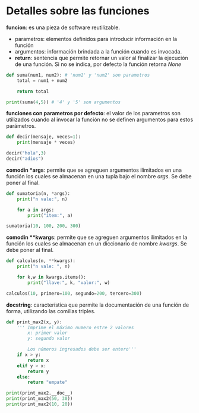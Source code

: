 # Detalles sobre las funciones

**funcion**: es una pieza de software reutilizable.
- parametros: elementos definidos para introducir información en la función
- argumentos: información brindada a la función cuando es invocada.
- **return**: sentencia que permite retornar un valor al finalizar la ejecución de una función. Si no se indica, por defecto la función retorna *None*

```python
def suma(num1, num2): # 'num1' y 'num2' son parametros
    total = num1 + num2

    return total

print(suma(4,5)) # '4' y '5' son argumentos
```

**funciones con parametros por defecto**: el valor de los parametros son utilizados cuando al invocar la función no se definen argumentos para estos parámetros.

```python
def decir(mensaje, veces=1):
    print(mensaje * veces)

decir("hola",3)
decir("adios")
```

**comodin \*args**: permite que se agreguen argumentos ilimitados en una función los cuales se almacenan en una tupla bajo el nombre *args*. Se debe poner al final.

```python
def sumatoria(n, *args):
    print("n vale:", n)

    for a in args:
        print("item:", a)

sumatoria(10, 100, 200, 300)
```

**comodin \*\*kwargs**: permite que se agreguen argumentos ilimitados en la función los cuales se almacenan en un diccionario de nombre *kwargs*. Se debe poner al final.

```python
def calculos(n, **kwargs):
    print("n vale: ", n)

    for k,w in kwargs.items():
        print("llave:", k, "valor:", w)

calculos(10, primero=100, segundo=200, tercero=300)
```

**docstring**: característica que permite la documentación de una función de forma, utilizando las comillas triples.

```python
def print_max2(x, y):
    ''' Imprime el máximo numero entre 2 valores
        x: primer valor
        y: segundo valor

        Los números ingresados debe ser entero'''
    if x > y:
        return x
    elif y > x:
        return y
    else:
        return "empate"

print(print_max2.__doc__)
print(print_max2(50, 30))
print(print_max2(10, 20))
```